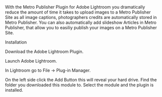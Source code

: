 With the Metro Publisher Plugin for Adobe Lightroom you dramatically reduce the amount of time it takes to upload images to a Metro Publisher Site
as all image captions, photographers credits are automatically stored in Metro Publisher. You can also automatically add slideshow Articles in Metro Publisher,
that allow you to easiliy publish your images on a Metro Publisher Site.

Installation

Download the Adobe Lightroom Plugin.

Launch Adobe Lightroom.

In Lightroom go to File -> Plug-in Manager.

On the left side click the Add Button this will reveal your hard drive. Find the folder you downloaded this module to.
Select the module and the plugin is installed.
 
